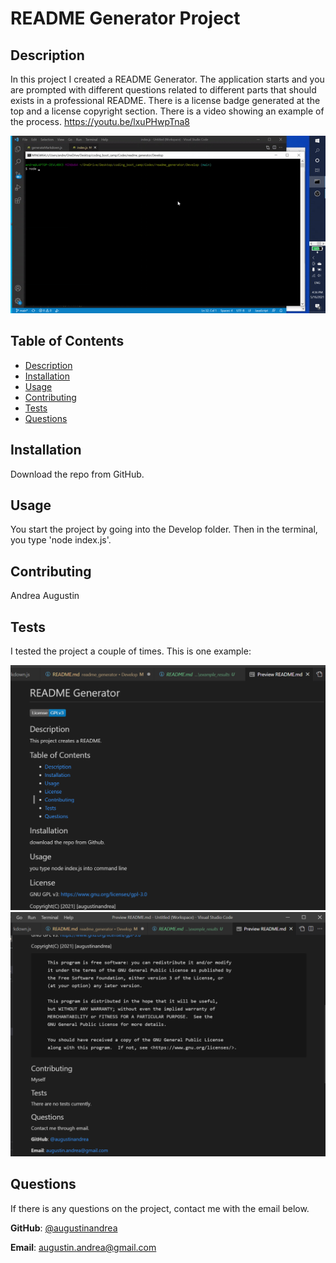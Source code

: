 # README Generator Project

  ## Description
  In this project I created a README Generator. The application starts and you are prompted with different questions related to different parts that should exists in a professional README. There is a license badge generated at the top and a license copyright section. There is a video showing an example of the process.
  https://youtu.be/lxuPHwpTna8
  
  ![video](./Develop/assets/example_start_gif.gif "README example")

  ## Table of Contents
  * [Description](#Description)
  * [Installation](#Installation)
  * [Usage](#Usage)
  * [Contributing](#Contributing)
  * [Tests](#Tests)
  * [Questions](#Questions)

 
  ## Installation
  Download the repo from GitHub.

  ## Usage
  You start the project by going into the Develop folder. Then in the terminal, you type 'node index.js'.

  ## Contributing
  Andrea Augustin

  ## Tests
  I tested the project a couple of times. This is one example:

  ![example_1](./Develop/assets/example_01.png "example 1")
  ![example_2](./Develop/assets/example_02.png "example 1")

  
  ## Questions
  If there is any questions on the project, contact me with the email below.

  **GitHub**: [@augustinandrea](https://github.com/augustinandrea)
  

  **Email**: augustin.andrea@gmail.com


